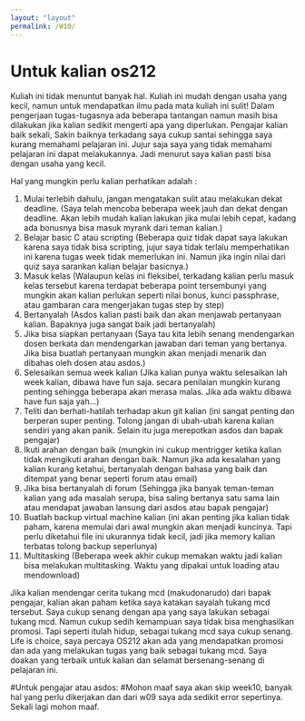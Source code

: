 ```yaml
---
layout: "layout"
permalink: /W10/
---
```


# Untuk kalian os212

Kuliah ini tidak menuntut banyak hal. Kuliah ini mudah dengan usaha yang kecil, namun untuk mendapatkan ilmu pada mata kuliah ini sulit! 
Dalam pengerjaan tugas-tugasnya ada beberapa tantangan namun masih bisa dilakukan jika kalian sedikit mengerti apa yang diperlukan.
Pengajar kalian baik sekali, Sakin baiknya terkadang saya cukup santai sehingga saya kurang memahami pelajaran ini. 
Jujur saja saya yang tidak memahami pelajaran ini dapat melakukannya. Jadi menurut saya kalian pasti bisa dengan usaha yang kecil.

Hal yang mungkin perlu kalian perhatikan adalah :
1. Mulai terlebih dahulu, jangan mengatakan sulit atau melakukan dekat deadline. (Saya telah mencoba beberapa week jauh dan dekat dengan deadline. Akan lebih mudah kalian lakukan jika mulai lebih cepat, kadang ada bonusnya bisa masuk myrank dari teman kalian.)
2. Belajar basic C atau scripting (Beberapa quiz tidak dapat saya lakukan karena saya tidak bisa scripting, jujur saya tidak terlalu memperhatikan ini karena tugas week tidak memerlukan ini. Namun jika ingin nilai dari quiz saya sarankan kalian belajar basicnya.)
3. Masuk kelas (Walaupun kelas ini fleksibel, terkadang kalian perlu masuk kelas tersebut karena terdapat beberapa point tersembunyi yang mungkin akan kalian perlukan seperti nilai bonus, kunci passphrase, atau gambaran cara mengerjakan tugas step by step)
4. Bertanyalah (Asdos kalian pasti baik dan akan menjawab pertanyaan kalian. Bapaknya juga sangat baik jadi bertanyalah)
5. Jika bisa siapkan pertanyaan (Saya tau kita lebih senang mendengarkan dosen berkata dan mendengarkan jawaban dari teman yang bertanya. Jika bisa buatlah pertanyaan mungkin akan menjadi menarik dan dibahas oleh dosen atau asdos.)
6. Selesaikan semua week kalian (Jika kalian punya waktu selesaikan lah week kalian, dibawa have fun saja. secara penilaian mungkin kurang penting sehingga beberapa akan merasa malas. Jika ada waktu dibawa have fun saja yah...)
7. Teliti dan berhati-hatilah terhadap akun git kalian (ini sangat penting dan berperan super penting. Tolong jangan di ubah-ubah karena kalian sendiri yang akan panik. Selain itu juga merepotkan asdos dan bapak pengajar)
8. Ikuti arahan dengan baik (mungkin ini cukup mentrigger ketika kalian tidak mengikuti arahan dengan baik. Namun jika ada kesalahan yang kalian kurang ketahui, bertanyalah dengan bahasa yang baik dan ditempat yang benar seperti forum atau email) 
9. Jika bisa bertanyalah di forum (Sehingga jika banyak teman-teman kalian yang ada masalah serupa, bisa saling bertanya satu sama lain atau mendapat jawaban lansung dari asdos atau bapak pengajar)
10. Buatlah backup virtual machine kalian (ini akan penting jika kalian tidak paham, karena memulai dari awal mungkin akan menjadi kuncinya. Tapi perlu diketahui file ini ukurannya tidak kecil, jadi jika memory kalian terbatas tolong backup seperlunya)
11. Multitasking (Beberapa week akhir cukup memakan waktu jadi kalian bisa melakukan multitasking. Waktu yang dipakai untuk loading atau mendownload)

Jika kalian mendengar cerita tukang mcd (makudonarudo) dari bapak pengajar, kalian akan paham ketika saya katakan sayalah tukang mcd tersebut. Saya cukup senang dengan apa yang saya lakukan sebagai tukang mcd.
Namun cukup sedih kemampuan saya tidak bisa menghasilkan promosi. Tapi seperti itulah hidup, sebagai tukang mcd saya cukup senang. Life is choice, saya percaya OS212 akan ada yang mendapatkan promosi dan ada yang melakukan tugas yang baik sebagai tukang mcd.
Saya doakan yang terbaik untuk kalian dan selamat bersenang-senang di pelajaran ini.
  
#Untuk pengajar atau asdos:
#Mohon maaf saya akan skip week10, banyak hal yang perlu dikerjakan dan dari w09 saya ada sedikit error sepertinya. Sekali lagi mohon maaf.  
